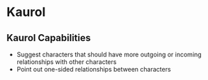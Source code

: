 # Kaurol

## Kaurol Capabilities

- Suggest characters that should have more outgoing or incoming relationships with other characters
- Point out one-sided relationships between characters
